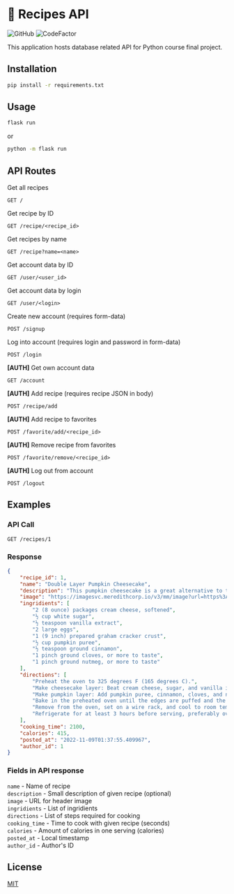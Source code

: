 # 🍳 Recipes API

![GitHub](https://img.shields.io/github/license/mitaraaa/recipes-api)
![CodeFactor](https://www.codefactor.io/repository/github/mitaraaa/recipes-api/badge)

This application hosts database related API for Python course final project.

## Installation

```sh
pip install -r requirements.txt
```

## Usage

```sh
flask run
```
or  
```sh
python -m flask run
```

## API Routes
Get all recipes  
```
GET /
```
Get recipe by ID  
```
GET /recipe/<recipe_id>
```
Get recipes by name  
```
GET /recipe?name=<name>
```
Get account data by ID
```
GET /user/<user_id>
```
Get account data by login
```
GET /user/<login>
```
Create new account (requires form-data)
```
POST /signup
```
Log into account (requires login and password in form-data)
```
POST /login
```
**[AUTH]** Get own account data 
```
GET /account
```
**[AUTH]** Add recipe (requires recipe JSON in body)
```
POST /recipe/add
```
**[AUTH]** Add recipe to favorites
```
POST /favorite/add/<recipe_id>
```
**[AUTH]** Remove recipe from favorites
```
POST /favorite/remove/<recipe_id>
```
**[AUTH]** Log out from account
```
POST /logout
```
## Examples

### API Call

```
GET /recipes/1
```

### Response

```json
{
    "recipe_id": 1,
    "name": "Double Layer Pumpkin Cheesecake",
    "description": "This pumpkin cheesecake is a great alternative to traditional cheesecake — especially for pumpkin pie fans! A thick, creamy cheesecake base topped with a layer of spiced pumpkin cheesecake filling sits on a graham cracker crust in this easy layered holiday dessert. Two flavors of cheesecake in every bite! Serve with a scoop of vanilla ice cream or a dollop of whipped cream.",
    "image": "https://imagesvc.meredithcorp.io/v3/mm/image?url=https%3A%2F%2Fimages.media-allrecipes.com%2Fuserphotos%2F8425283.jpg&q=60&c=sc&orient=true&poi=auto&h=512",
    "ingridients": [
        "2 (8 ounce) packages cream cheese, softened",
        "½ cup white sugar",
        "½ teaspoon vanilla extract",
        "2 large eggs",
        "1 (9 inch) prepared graham cracker crust",
        "½ cup pumpkin puree",
        "½ teaspoon ground cinnamon",
        "1 pinch ground cloves, or more to taste",
        "1 pinch ground nutmeg, or more to taste"
    ],
    "directions": [
        "Preheat the oven to 325 degrees F (165 degrees C).",
        "Make cheesecake layer: Beat cream cheese, sugar, and vanilla in a large bowl with an electric mixer until smooth. Add eggs, one at a time, blending well after each addition. Spread 1 cup batter in the graham cracker crust.",
        "Make pumpkin layer: Add pumpkin puree, cinnamon, cloves, and nutmeg to the remaining batter; stir gently until well blended. Carefully spread on top of plain cheesecake batter in the crust.",
        "Bake in the preheated oven until the edges are puffed and the surface is firm except for a small spot in the center that jiggled when the pan is gently shaken, 35 to 40 minutes.",
        "Remove from the oven, set on a wire rack, and cool to room temperature, 1 to 2 hours.",
        "Refrigerate for at least 3 hours before serving, preferably overnight."
    ],
    "cooking_time": 2100,
    "calories": 415,
    "posted_at": "2022-11-09T01:37:55.409967",
    "author_id": 1
}
```

### Fields in API response

`name` - Name of recipe  
`description` - Small description of given recipe (optional)  
`image` - URL for header image  
`ingridients` - List of ingridients  
`directions` - List of steps required for cooking  
`cooking_time` - Time to cook with given recipe (seconds)  
`calories` - Amount of calories in one serving (calories)  
`posted_at` - Local timestamp  
`author_id` - Author's ID

## License
[MIT](https://choosealicense.com/licenses/mit/)